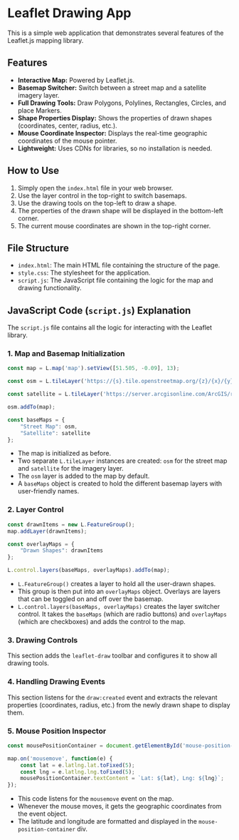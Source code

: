 # Leaflet Drawing App

This is a simple web application that demonstrates several features of the Leaflet.js mapping library.

## Features

- **Interactive Map:** Powered by Leaflet.js.
- **Basemap Switcher:** Switch between a street map and a satellite imagery layer.
- **Full Drawing Tools:** Draw Polygons, Polylines, Rectangles, Circles, and place Markers.
- **Shape Properties Display:** Shows the properties of drawn shapes (coordinates, center, radius, etc.).
- **Mouse Coordinate Inspector:** Displays the real-time geographic coordinates of the mouse pointer.
- **Lightweight:** Uses CDNs for libraries, so no installation is needed.

## How to Use

1.  Simply open the `index.html` file in your web browser.
2.  Use the layer control in the top-right to switch basemaps.
3.  Use the drawing tools on the top-left to draw a shape.
4.  The properties of the drawn shape will be displayed in the bottom-left corner.
5.  The current mouse coordinates are shown in the top-right corner.

## File Structure

-   `index.html`: The main HTML file containing the structure of the page.
-   `style.css`: The stylesheet for the application.
-   `script.js`: The JavaScript file containing the logic for the map and drawing functionality.

## JavaScript Code (`script.js`) Explanation

The `script.js` file contains all the logic for interacting with the Leaflet library.

### 1. Map and Basemap Initialization

```javascript
const map = L.map('map').setView([51.505, -0.09], 13);

const osm = L.tileLayer('https://{s}.tile.openstreetmap.org/{z}/{x}/{y}.png', { ... });

const satellite = L.tileLayer('https://server.arcgisonline.com/ArcGIS/rest/services/World_Imagery/MapServer/tile/{z}/{y}/{x}', { ... });

osm.addTo(map);

const baseMaps = {
    "Street Map": osm,
    "Satellite": satellite
};
```

-   The map is initialized as before.
-   Two separate `L.tileLayer` instances are created: `osm` for the street map and `satellite` for the imagery layer.
-   The `osm` layer is added to the map by default.
-   A `baseMaps` object is created to hold the different basemap layers with user-friendly names.

### 2. Layer Control

```javascript
const drawnItems = new L.FeatureGroup();
map.addLayer(drawnItems);

const overlayMaps = {
    "Drawn Shapes": drawnItems
};

L.control.layers(baseMaps, overlayMaps).addTo(map);
```

-   `L.FeatureGroup()` creates a layer to hold all the user-drawn shapes.
-   This group is then put into an `overlayMaps` object. Overlays are layers that can be toggled on and off over the basemap.
-   `L.control.layers(baseMaps, overlayMaps)` creates the layer switcher control. It takes the `baseMaps` (which are radio buttons) and `overlayMaps` (which are checkboxes) and adds the control to the map.

### 3. Drawing Controls

This section adds the `leaflet-draw` toolbar and configures it to show all drawing tools.

### 4. Handling Drawing Events

This section listens for the `draw:created` event and extracts the relevant properties (coordinates, radius, etc.) from the newly drawn shape to display them.

### 5. Mouse Position Inspector

```javascript
const mousePositionContainer = document.getElementById('mouse-position-container');

map.on('mousemove', function(e) {
    const lat = e.latlng.lat.toFixed(5);
    const lng = e.latlng.lng.toFixed(5);
    mousePositionContainer.textContent = `Lat: ${lat}, Lng: ${lng}`;
});
```

-   This code listens for the `mousemove` event on the map.
-   Whenever the mouse moves, it gets the geographic coordinates from the event object.
-   The latitude and longitude are formatted and displayed in the `mouse-position-container` div.